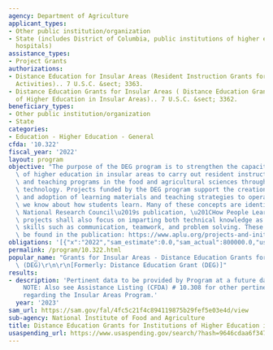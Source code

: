 ```yaml
---
agency: Department of Agriculture
applicant_types:
- Other public institution/organization
- State (includes District of Columbia, public institutions of higher education and
  hospitals)
assistance_types:
- Project Grants
authorizations:
- Distance Education for Insular Areas (Resident Instruction Grants for Insular Area
  Activities).. 7 U.S.C. &sect; 3363.
- Distance Education Grants for Insular Areas ( Distance Education Grants for Institutions
  of Higher Education in Insular Areas).. 7 U.S.C. &sect; 3362.
beneficiary_types:
- Other public institution/organization
- State
categories:
- Education - Higher Education - General
cfda: '10.322'
fiscal_year: '2022'
layout: program
objective: "The purpose of the DEG program is to strengthen the capacity of institutions\
  \ of higher education in insular areas to carry out resident instruction, curriculum,\
  \ and teaching programs in the food and agricultural sciences through distance education\
  \ technology. Projects funded by the DEG program support the creation, adaptation,\
  \ and adoption of learning materials and teaching strategies to operationalize what\
  \ we know about how students learn. Many of these concepts are identified in the\
  \ National Research Council\u2019s publication, \u201CHow People Learn.\u201D DEG-funded\
  \ projects shall also focus on imparting both technical knowledge as well employability\
  \ skills such as communication, teamwork, and problem solving. These concepts can\
  \ be found in the publication: https://www.aplu.org/projects-and-initiatives/agriculture-human-sciences-and-natural-resources/employability-skills-in-agriculture/index.html."
obligations: '[{"x":"2022","sam_estimate":0.0,"sam_actual":800000.0,"usa_spending_actual":372039.17},{"x":"2023","sam_estimate":800000.0,"sam_actual":0.0,"usa_spending_actual":-64235.52},{"x":"2024","sam_estimate":0.0,"sam_actual":0.0,"usa_spending_actual":0.0}]'
permalink: /program/10.322.html
popular_name: "Grants for Insular Areas - Distance Education Grants for Insular Areas\
  \ (DEG)\r\n\r\n[Formerly: Distance Education Grant (DEG)]"
results:
- description: 'Pertinent data to be provided by Program at a future date. SPECIAL
    NOTE: Also see Assistance Listing (CFDA) # 10.308 for other pertinent information
    regarding the Insular Areas Program.'
  year: '2023'
sam_url: https://sam.gov/fal/4fc5c21f4c894119875b29fef5e03e4d/view
sub-agency: National Institute of Food and Agriculture
title: Distance Education Grants for Institutions of Higher Education in Insular Areas
usaspending_url: https://www.usaspending.gov/search/?hash=9646cdaa6f347a645ade060bd1564451
---
```

